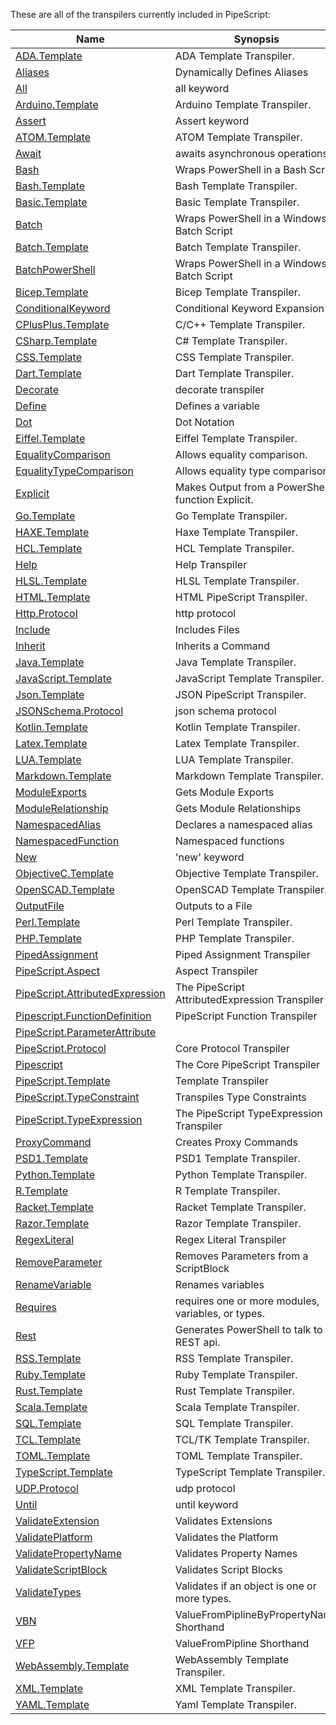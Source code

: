 These are all of the transpilers currently included in PipeScript:



|Name                                                                                       |Synopsis                                          |
|-------------------------------------------------------------------------------------------|--------------------------------------------------|
|[ADA.Template](Transpilers/Templates/ADA.Template.psx.ps1)                                 |ADA Template Transpiler.                          |
|[Aliases](Transpilers/Parameters/Aliases.psx.ps1)                                          |Dynamically Defines Aliases                       |
|[All](Transpilers/Keywords/All.psx.ps1)                                                    |all keyword                                       |
|[Arduino.Template](Transpilers/Templates/Arduino.Template.psx.ps1)                         |Arduino Template Transpiler.                      |
|[Assert](Transpilers/Keywords/Assert.psx.ps1)                                              |Assert keyword                                    |
|[ATOM.Template](Transpilers/Templates/ATOM.Template.psx.ps1)                               |ATOM Template Transpiler.                         |
|[Await](Transpilers/Keywords/Await.psx.ps1)                                                |awaits asynchronous operations                    |
|[Bash](Transpilers/Wrappers/Bash.psx.ps1)                                                  |Wraps PowerShell in a Bash Script                 |
|[Bash.Template](Transpilers/Templates/Bash.Template.psx.ps1)                               |Bash Template Transpiler.                         |
|[Basic.Template](Transpilers/Templates/Basic.Template.psx.ps1)                             |Basic Template Transpiler.                        |
|[Batch](Transpilers/Wrappers/Batch.psx.ps1)                                                |Wraps PowerShell in a Windows Batch Script        |
|[Batch.Template](Transpilers/Templates/Batch.Template.psx.ps1)                             |Batch Template Transpiler.                        |
|[BatchPowerShell](Transpilers/Wrappers/BatchPowerShell.psx.ps1)                            |Wraps PowerShell in a Windows Batch Script        |
|[Bicep.Template](Transpilers/Templates/Bicep.Template.psx.ps1)                             |Bicep Template Transpiler.                        |
|[ConditionalKeyword](Transpilers/Syntax/ConditionalKeyword.psx.ps1)                        |Conditional Keyword Expansion                     |
|[CPlusPlus.Template](Transpilers/Templates/CPlusPlus.Template.psx.ps1)                     |C/C++ Template Transpiler.                        |
|[CSharp.Template](Transpilers/Templates/CSharp.Template.psx.ps1)                           |C# Template Transpiler.                           |
|[CSS.Template](Transpilers/Templates/CSS.Template.psx.ps1)                                 |CSS Template Transpiler.                          |
|[Dart.Template](Transpilers/Templates/Dart.Template.psx.ps1)                               |Dart Template Transpiler.                         |
|[Decorate](Transpilers/Decorate.psx.ps1)                                                   |decorate transpiler                               |
|[Define](Transpilers/Define.psx.ps1)                                                       |Defines a variable                                |
|[Dot](Transpilers/Syntax/Dot.psx.ps1)                                                      |Dot Notation                                      |
|[Eiffel.Template](Transpilers/Templates/Eiffel.Template.psx.ps1)                           |Eiffel Template Transpiler.                       |
|[EqualityComparison](Transpilers/Syntax/EqualityComparison.psx.ps1)                        |Allows equality comparison.                       |
|[EqualityTypeComparison](Transpilers/Syntax/EqualityTypeComparison.psx.ps1)                |Allows equality type comparison.                  |
|[Explicit](Transpilers/Explicit.psx.ps1)                                                   |Makes Output from a PowerShell function Explicit. |
|[Go.Template](Transpilers/Templates/Go.Template.psx.ps1)                                   |Go Template Transpiler.                           |
|[HAXE.Template](Transpilers/Templates/HAXE.Template.psx.ps1)                               |Haxe Template Transpiler.                         |
|[HCL.Template](Transpilers/Templates/HCL.Template.psx.ps1)                                 |HCL Template Transpiler.                          |
|[Help](Transpilers/Help.psx.ps1)                                                           |Help Transpiler                                   |
|[HLSL.Template](Transpilers/Templates/HLSL.Template.psx.ps1)                               |HLSL Template Transpiler.                         |
|[HTML.Template](Transpilers/Templates/HTML.Template.psx.ps1)                               |HTML PipeScript Transpiler.                       |
|[Http.Protocol](Transpilers/Protocols/Http.Protocol.psx.ps1)                               |http protocol                                     |
|[Include](Transpilers/Include.psx.ps1)                                                     |Includes Files                                    |
|[Inherit](Transpilers/Inherit.psx.ps1)                                                     |Inherits a Command                                |
|[Java.Template](Transpilers/Templates/Java.Template.psx.ps1)                               |Java Template Transpiler.                         |
|[JavaScript.Template](Transpilers/Templates/JavaScript.Template.psx.ps1)                   |JavaScript Template Transpiler.                   |
|[Json.Template](Transpilers/Templates/Json.Template.psx.ps1)                               |JSON PipeScript Transpiler.                       |
|[JSONSchema.Protocol](Transpilers/Protocols/JSONSchema.Protocol.psx.ps1)                   |json schema protocol                              |
|[Kotlin.Template](Transpilers/Templates/Kotlin.Template.psx.ps1)                           |Kotlin Template Transpiler.                       |
|[Latex.Template](Transpilers/Templates/Latex.Template.psx.ps1)                             |Latex Template Transpiler.                        |
|[LUA.Template](Transpilers/Templates/LUA.Template.psx.ps1)                                 |LUA Template Transpiler.                          |
|[Markdown.Template](Transpilers/Templates/Markdown.Template.psx.ps1)                       |Markdown Template Transpiler.                     |
|[ModuleExports](Transpilers/Modules/ModuleExports.psx.ps1)                                 |Gets Module Exports                               |
|[ModuleRelationship](Transpilers/Modules/ModuleRelationship.psx.ps1)                       |Gets Module Relationships                         |
|[NamespacedAlias](Transpilers/Syntax/NamespacedAlias.psx.ps1)                              |Declares a namespaced alias                       |
|[NamespacedFunction](Transpilers/Syntax/NamespacedFunction.psx.ps1)                        |Namespaced functions                              |
|[New](Transpilers/Keywords/New.psx.ps1)                                                    |'new' keyword                                     |
|[ObjectiveC.Template](Transpilers/Templates/ObjectiveC.Template.psx.ps1)                   |Objective Template Transpiler.                    |
|[OpenSCAD.Template](Transpilers/Templates/OpenSCAD.Template.psx.ps1)                       |OpenSCAD Template Transpiler.                     |
|[OutputFile](Transpilers/OutputFile.psx.ps1)                                               |Outputs to a File                                 |
|[Perl.Template](Transpilers/Templates/Perl.Template.psx.ps1)                               |Perl Template Transpiler.                         |
|[PHP.Template](Transpilers/Templates/PHP.Template.psx.ps1)                                 |PHP Template Transpiler.                          |
|[PipedAssignment](Transpilers/Syntax/PipedAssignment.psx.ps1)                              |Piped Assignment Transpiler                       |
|[PipeScript.Aspect](Transpilers/Core/PipeScript.Aspect.psx.ps1)                            |Aspect Transpiler                                 |
|[PipeScript.AttributedExpression](Transpilers/Core/PipeScript.AttributedExpression.psx.ps1)|The PipeScript AttributedExpression Transpiler    |
|[Pipescript.FunctionDefinition](Transpilers/Core/Pipescript.FunctionDefinition.psx.ps1)    |PipeScript Function Transpiler                    |
|[PipeScript.ParameterAttribute](Transpilers/Core/PipeScript.ParameterAttribute.psx.ps1)    |
|[PipeScript.Protocol](Transpilers/Core/PipeScript.Protocol.psx.ps1)                        |Core Protocol Transpiler                          |
|[Pipescript](Transpilers/Core/Pipescript.psx.ps1)                                          |The Core PipeScript Transpiler                    |
|[PipeScript.Template](Transpilers/Core/PipeScript.Template.psx.ps1)                        |Template Transpiler                               |
|[PipeScript.TypeConstraint](Transpilers/Core/PipeScript.TypeConstraint.psx.ps1)            |Transpiles Type Constraints                       |
|[PipeScript.TypeExpression](Transpilers/Core/PipeScript.TypeExpression.psx.ps1)            |The PipeScript TypeExpression Transpiler          |
|[ProxyCommand](Transpilers/ProxyCommand.psx.ps1)                                           |Creates Proxy Commands                            |
|[PSD1.Template](Transpilers/Templates/PSD1.Template.psx.ps1)                               |PSD1 Template Transpiler.                         |
|[Python.Template](Transpilers/Templates/Python.Template.psx.ps1)                           |Python Template Transpiler.                       |
|[R.Template](Transpilers/Templates/R.Template.psx.ps1)                                     |R Template Transpiler.                            |
|[Racket.Template](Transpilers/Templates/Racket.Template.psx.ps1)                           |Racket Template Transpiler.                       |
|[Razor.Template](Transpilers/Templates/Razor.Template.psx.ps1)                             |Razor Template Transpiler.                        |
|[RegexLiteral](Transpilers/Syntax/RegexLiteral.psx.ps1)                                    |Regex Literal Transpiler                          |
|[RemoveParameter](Transpilers/Parameters/RemoveParameter.psx.ps1)                          |Removes Parameters from a ScriptBlock             |
|[RenameVariable](Transpilers/RenameVariable.psx.ps1)                                       |Renames variables                                 |
|[Requires](Transpilers/Keywords/Requires.psx.ps1)                                          |requires one or more modules, variables, or types.|
|[Rest](Transpilers/Rest.psx.ps1)                                                           |Generates PowerShell to talk to a REST api.       |
|[RSS.Template](Transpilers/Templates/RSS.Template.psx.ps1)                                 |RSS Template Transpiler.                          |
|[Ruby.Template](Transpilers/Templates/Ruby.Template.psx.ps1)                               |Ruby Template Transpiler.                         |
|[Rust.Template](Transpilers/Templates/Rust.Template.psx.ps1)                               |Rust Template Transpiler.                         |
|[Scala.Template](Transpilers/Templates/Scala.Template.psx.ps1)                             |Scala Template Transpiler.                        |
|[SQL.Template](Transpilers/Templates/SQL.Template.psx.ps1)                                 |SQL Template Transpiler.                          |
|[TCL.Template](Transpilers/Templates/TCL.Template.psx.ps1)                                 |TCL/TK Template Transpiler.                       |
|[TOML.Template](Transpilers/Templates/TOML.Template.psx.ps1)                               |TOML Template Transpiler.                         |
|[TypeScript.Template](Transpilers/Templates/TypeScript.Template.psx.ps1)                   |TypeScript Template Transpiler.                   |
|[UDP.Protocol](Transpilers/Protocols/UDP.Protocol.psx.ps1)                                 |udp protocol                                      |
|[Until](Transpilers/Keywords/Until.psx.ps1)                                                |until keyword                                     |
|[ValidateExtension](Transpilers/Parameters/ValidateExtension.psx.ps1)                      |Validates Extensions                              |
|[ValidatePlatform](Transpilers/Parameters/ValidatePlatform.psx.ps1)                        |Validates the Platform                            |
|[ValidatePropertyName](Transpilers/Parameters/ValidatePropertyName.psx.ps1)                |Validates Property Names                          |
|[ValidateScriptBlock](Transpilers/Parameters/ValidateScriptBlock.psx.ps1)                  |Validates Script Blocks                           |
|[ValidateTypes](Transpilers/Parameters/ValidateTypes.psx.ps1)                              |Validates if an object is one or more types.      |
|[VBN](Transpilers/Parameters/VBN.psx.ps1)                                                  |ValueFromPiplineByPropertyName Shorthand          |
|[VFP](Transpilers/Parameters/VFP.psx.ps1)                                                  |ValueFromPipline Shorthand                        |
|[WebAssembly.Template](Transpilers/Templates/WebAssembly.Template.psx.ps1)                 |WebAssembly Template Transpiler.                  |
|[XML.Template](Transpilers/Templates/XML.Template.psx.ps1)                                 |XML Template Transpiler.                          |
|[YAML.Template](Transpilers/Templates/YAML.Template.psx.ps1)                               |Yaml Template Transpiler.                         |
